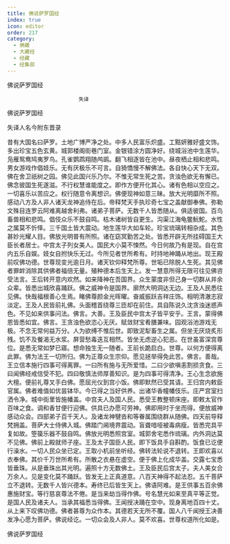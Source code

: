 ```yaml
---
title: 佛说萨罗国经
index: true
icon: editor
order: 217
category:
  - 佛藏
  - 大藏经
  - 经藏
  - 经集部
---
```


  佛说萨罗国经  

                        　　失译  

佛说萨罗国经  

失译人名今附东晋录  

昔有大国名曰萨罗。土地广博严净之处。中多人民富乐炽盛。工黠妍雅好盛文饰。多出珍宝五色玄黄。城郭楼阁街巷门室。金银错涂方圆净好。绕城浴池中生莲华。凫雁鸳鸯鸠夷罗鸟。孔雀鹦鹉翔随鸬鹚。翻飞相逐皆在池中。昼夜栖止相和悲鸣。男女游戏作倡妓乐。无有厌极乐不可言。自猗憍慢不解佛法。各自快心天下无双。佛在舍卫祇树之园。佛见此国兴乐乃尔。不惟无常生死之苦。贪浊色欲无有懈已。佛念彼国生死遂滋。不行权慧谁能度之。即作方便开化其心。诸有色相以空应之。一切喜乐以苦应之。权行随意令离想识。佛便现神如意三昧。放大光明靡所不照。感动八方及人非人诸天龙神追侍在后。帝释梵天手执珍奇七宝之盖献御奉佛。弥勒文殊目连罗云阿难离越舍利弗。诸弟子菩萨。无数千人皆悉随从。俱适彼国。百鸟畜兽相和悲鸣。倡伎众乐不鼓自鸣。枯木诸树皆自更生。沟渠江海龟鳖魭鮀。水性之属莫不忻怿。三千国土皆大震动。地生莲华大如车轮。珍宝琉璃转相杂成。其色甚妙光耀人目。佛放光明普有所照。诸在窈冥勤苦之处。皆悉开辟无所挂碍国王大臣长者居士。中宫太子列女美人。国民大小莫不悚然。今日何故乃有是现。自在宫内五乐自娱。妓女自拊快乐无过。今所见者世所希有。时持地神踊从地出。现王殿前叹佛功德。世尊现变光逾日月。诸天钦仰释梵所尊。世垢已除脱人生死。其见佛者罪衅消除其供佛者福倍无量。殖种德本后生天上。发一慧意所得无限可往见佛咨受法言。王后转开意内欢然。如来降神在吾国界。众生蒙度非但己身一切群从并余众辈。皆悉出城欣喜踊跃。佛之威神令是国界。廓然大明洞达无边。王及人民悉往见佛。快哉福根善心生焉。睹佛尊颜金光晖曜。奋威振跃吉祥庄饰。相明清澈志寂淡定。王及人民皆前礼佛。头面稽首绕尊三匝却在前住。具自陈说久沈贪浊迷惑声色。不见如来供事问法。佛言。大善。王及臣民中宫太子皆平安乎。王言。蒙得佛恩皆悉如宜。佛言。王贪浊色欲恣心无厌。赋敛财宝肴膳兼味。园观浴池游戏无极。不念无常何益万分。人为欲缚不惟后世。即致泥犁畜生之属。但坐无厌烧炙形残。饥不及餐渴无水浆。屏营愁毒迭互相然。皆坐无虑逆心犯恶。在世虽富深宫尊位。是悉无常如梦已寤。想命独生无一随者。王前长跪启白。世尊。以何方便得离此罪。佛为法王一切所归。佛为正尊众生宗仰。愿见拯举得免此苦。佛言。善哉。王立信本施行四事可得离罪。一曰所有施与无所爱惜。二曰少欲嗔恚割损贪食。三曰闻佛经戒信受不犯。四曰敬慎法师厚善知识。是为四事可得清净。王心生念欲施大檀。便前礼尊叉手白佛。愿屈光仪到宫小饭。佛即默然已受其请。王归宫内敕臣官属。佛者难值如优昙钵华。今已得之当好供养。出诸华香幢幡伎乐。庄严宫室扫洒令净。城中街里皆施幡盖。中宫夫人及国人民。悉受王教整顿床座。即敕太官作百味之食。调和香甘便行迎佛。供具已办愿可劳神。佛即用时于坐而得。便放威神感动众会。四部弟子百千天人。及诸龙神犍沓和等眷属围绕群从随佛。四天前导释梵拥盖。菩萨大士侍佛入城。佛踏门阃境界震动。盲聋喑哑被毒病瘦。皆悉完具平复如故。箜篌乐器不鼓自鸣。佛放光明悉照宫室。城郭舍宅悉作琉璃。内外洞达莫不见佛。佛前上殿就师子座。王及太子国臣人民。即下饭具手自斟酌。饭食已讫便行澡水。一切人民众坐已定。王取小机前坐听经。佛转法轮说不退转。王即欢喜以衣奉佛。其价千万世所希有。所散之衣悬在虚空。便于佛上化成华盖。交露七宝悉皆垂珠。从是垂珠出其光明。遍照十方无数佛土。王及臣民后宫太子。夫人美女合万余人。见是变化莫不踊跃。皆发无上正真道意。八百天神得不起法忍。五千菩萨立不退转。无数千人皆兴德本。寿终已后皆生天上。佛语阿难。是王供事五百余佛惠施财宝。等行慈哀尊法不倦。是当来劫当得作佛。号名慧光如来至真平等正觉。是国人民及诸夫人。当承其福悉当得佛。王闻授决踊在空中。现身离地百四十丈。从上来下叹佛功德。佛者甚尊为众作本。其德若天无所不覆。国人八千闻授王决善发净心愿为菩萨。佛说经讫。一切众会及人非人。莫不欢喜。世尊权道所化如是。  

佛说萨罗国经  
